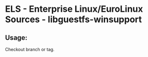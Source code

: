 # ELS - Enterprise Linux/EuroLinux Sources - libguestfs-winsupport
 
## Usage:
  Checkout branch or tag.
